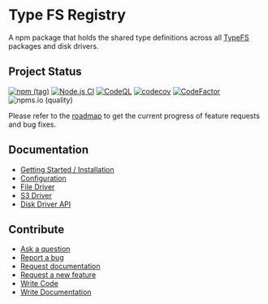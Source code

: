 Type FS Registry
====

A npm package that holds the shared type definitions across all [TypeFS](https://typefs.io) packages and disk drivers.

## Project Status

[![npm (tag)](https://img.shields.io/npm/v/typefs-registry/latest)](https://www.npmjs.com/package/typefs-registry)
[![Node.js CI](https://github.com/daniel-samson/typefs-registry/actions/workflows/ci.yml/badge.svg?branch=main)](https://github.com/daniel-samson/typefs-registry/actions/workflows/ci.yml)
[![CodeQL](https://github.com/daniel-samson/typefs-registry/actions/workflows/codeql-analysis.yml/badge.svg)](https://github.com/daniel-samson/typefs-registry/actions/workflows/codeql-analysis.yml)
[![codecov](https://codecov.io/gh/daniel-samson/typefs-registry/branch/main/graph/badge.svg?token=RYZSMgtASL)](https://codecov.io/gh/daniel-samson/typefs-registry)
[![CodeFactor](https://www.codefactor.io/repository/github/daniel-samson/typefs-registry/badge)](https://www.codefactor.io/repository/github/daniel-samson/typefs-registry)
![npms.io (quality)](https://img.shields.io/npms-io/maintenance-score/typefs-registry)

Please refer to the [roadmap](https://github.com/daniel-samson/typefs/projects?query=is%3Aopen+sort%3Acreated-asc) to get the current progress of feature requests and bug fixes.

## Documentation

- [Getting Started / Installation](https://typefs.io/docs/getting-started/installation)
- [Configuration](https://typefs.io/docs/getting-started/configuration)
- [File Driver](https://typefs.io/docs/drivers/file)
- [S3 Driver](https://typefs.io/docs/drivers/s3)
- [Disk Driver API](https://typefs.io/docs/api/disk-driver)


## Contribute

- [Ask a question](https://github.com/daniel-samson/typefs/issues/new?assignees=&labels=question&template=question.md&title=Question%3A+)
- [Report a bug](https://github.com/daniel-samson/typefs/issues/new?assignees=&labels=bug&template=bug_report.md&title=Bug+Report%3A+)
- [Request documentation](https://github.com/daniel-samson/typefs/issues/new?assignees=&labels=documentation&template=documentation.md&title=Needs+Documentation%3A+)
- [Request a new feature](https://github.com/daniel-samson/typefs/issues/new?assignees=&labels=enhancement&template=feature_request.md&title=)
- [Write Code](https://daniel-samson.github.io/typefs/docs/contributing/join/#contributing-code)
- [Write Documentation](https://daniel-samson.github.io/typefs/docs/contributing/join/#contributing-documentation)

